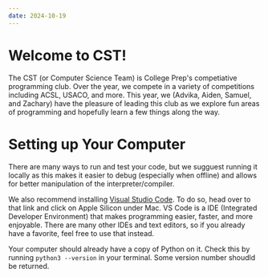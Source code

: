 ```yaml
---
date: 2024-10-19
---
```


# Welcome to CST!

The CST (or Computer Science Team) is College Prep's competiative programming club. Over the year, we compete in a variety of competitions including ACSL, USACO, and more. This year, we (Advika, Aiden, Samuel, and Zachary) have the pleasure of leading this club as we explore fun areas of programming and hopefully learn a few things along the way.

# Setting up Your Computer

There are many ways to run and test your code, but we sugguest running it locally as this makes it easier to debug (especially when offline) and allows for better manipulation of the interpreter/compiler.

<!-- The first thing we sugguest doing is installing [Homebrew](https://brew.sh). Homebrew is a package manager for MacOS that makes it much easier to install other pieces of software. To install Homebrew, open up Terminal and paste in:

`/bin/bash -c "$(curl -fsSL https://raw.githubusercontent.com/Homebrew/install/HEAD/install.sh)"` -->

We also recommend installing [Visual Studio Code](https://code.visualstudio.com/download#). To do so, head over to that link and click on Apple Silicon under Mac. VS Code is a IDE (Integrated Developer Environment) that makes programming easier, faster, and more enjoyable. There are many other IDEs and text editors, so if you already have a favorite, feel free to use that instead.

Your computer should already have a copy of Python on it. Check this by running `python3 --version` in your terminal. Some version number shoudld be returned.
